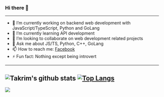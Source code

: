 ### Hi there 👋
---
- 🔭 I’m currently working on backend web development with JavaScript/TypeScript, Python and GoLang
- 🌱 I’m currently learning API development
- 👯 I’m looking to collaborate on web development related projects
- 💬 Ask me about JS/TS, Python, C++, GoLang
- 📫 How to reach me: [Facebook](https://web.facebook.com/TalkToPartho)
- ⚡ Fun fact: Nothing except being introvert
---

![Takrim's github stats](https://github-readme-stats.vercel.app/api?username=takrim1999&count_private=true&show_icons=true)
[![Top Langs](https://github-readme-stats.vercel.app/api/top-langs/?username=takrim1999&langs_count=8&layout=compact)](https://github.com/takrim1999)
---
![](https://komarev.com/ghpvc/?username=takrim1999&color=blue)
